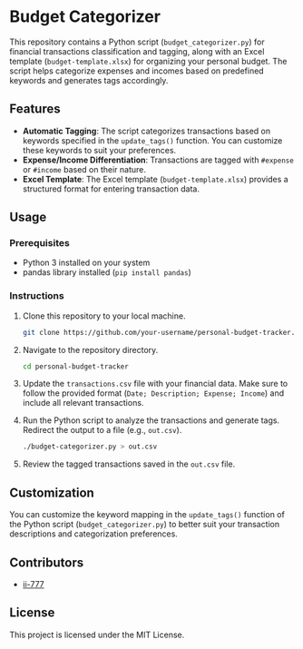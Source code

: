 # Budget Categorizer

This repository contains a Python script (`budget_categorizer.py`) for financial transactions classification and tagging, along with an Excel template (`budget-template.xlsx`) for organizing your personal budget. The script helps categorize expenses and incomes based on predefined keywords and generates tags accordingly.

## Features

- **Automatic Tagging**: The script categorizes transactions based on keywords specified in the `update_tags()` function. You can customize these keywords to suit your preferences.
- **Expense/Income Differentiation**: Transactions are tagged with `#expense` or `#income` based on their nature.
- **Excel Template**: The Excel template (`budget-template.xlsx`) provides a structured format for entering transaction data.

## Usage

### Prerequisites

- Python 3 installed on your system
- pandas library installed (`pip install pandas`)

### Instructions

1. Clone this repository to your local machine.
   ```bash
   git clone https://github.com/your-username/personal-budget-tracker.git
   ```

2. Navigate to the repository directory.
   ```bash
   cd personal-budget-tracker
   ```

3. Update the `transactions.csv` file with your financial data. Make sure to follow the provided format (`Date; Description; Expense; Income`) and include all relevant transactions.

4. Run the Python script to analyze the transactions and generate tags. Redirect the output to a file (e.g., `out.csv`).
   ```bash
   ./budget-categorizer.py > out.csv
   ```

5. Review the tagged transactions saved in the `out.csv` file.

## Customization

You can customize the keyword mapping in the `update_tags()` function of the Python script (`budget_categorizer.py`) to better suit your transaction descriptions and categorization preferences.

## Contributors

- [ii-777](https://github.com/ii-777)

## License

This project is licensed under the MIT License.
